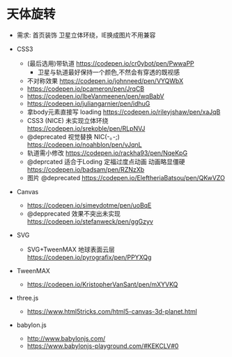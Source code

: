 # 天体旋转

- 需求: 首页装饰 卫星立体环绕，IE换成图片不用兼容


- CSS3

    - (最后选用)带轨道  https://codepen.io/cr0ybot/pen/PwwaPP
        - 卫星与轨道最好保持一个颜色,不然会有穿透的既视感
    - 不对称效果 https://codepen.io/johnneed/pen/VYQWbX
    - https://codepen.io/pcameron/pen/JrqCB
    - https://codepen.io/IbeVanmeenen/pen/wqBabV
    - https://codepen.io/juliangarnier/pen/idhuG
    - 拿body元素直接写 loading https://codepen.io/rileyjshaw/pen/xaJqB
    - CSS3 (NICE) 未实现立体环绕 https://codepen.io/srekoble/pen/RLpNVJ
    - @deprecated 视觉替换 NIC(-｡-;) https://codepen.io/noahblon/pen/vJqnL
    - 轨道需小修改 https://codepen.io/rackha93/pen/NqeKpG
    - @deprcated 适合于Loding 定福过度点动画 动画略显僵硬  https://codepen.io/badsam/pen/RZNzXb
    - 图片 @deprecated https://codepen.io/EleftheriaBatsou/pen/QKwVZO
    
- Canvas
    - https://codepen.io/simeydotme/pen/uoBqE
    - @depprecated 效果不突出未实现 https://codepen.io/stefanweck/pen/ggGzyv
        
- SVG
    - SVG+TweenMAX 地球表面云层 https://codepen.io/pyrografix/pen/PPYXQg  

- TweenMAX
    - https://codepen.io/KristopherVanSant/pen/mXYVKQ
        
- three.js 
    - https://www.html5tricks.com/html5-canvas-3d-planet.html
    
- babylon.js 
    - http://www.babylonjs.com/ 
    - https://www.babylonjs-playground.com/#KEKCLV#0    